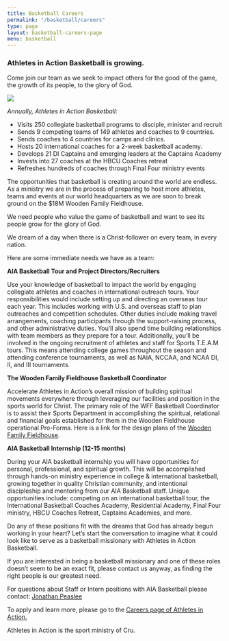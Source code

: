 ```yaml
---
title: Basketball Careers
permalink: "/basketball/careers"
type: page
layout: basketball-careers-page
menu: basketball
---
```

### Athletes in Action Basketball is growing.

Come join our team as we seek to impact others for the good of the game, the growth of its people, to the glory of God. 

<img class="col-md-6 pull-right" src="/uploads/basketball/IMG_5212.jpeg" />

*Annually, Athletes in Action Basketball:*

* Visits 250 collegiate basketball programs to disciple, minister and recruit
* Sends 9 competing teams of 149 athletes and coaches to 9 countries.
* Sends coaches to 4 countries for camps and clinics. 
* Hosts 20 international coaches for a 2-week basketball academy. 
* Develops 21 DI Captains and emerging leaders at the Captains Academy
* Invests into 27 coaches at the HBCU Coaches retreat
* Refreshes hundreds of coaches through Final Four ministry events



The opportunities that basketball is creating around the world are endless.  As a ministry we are in the process of preparing to host more athletes, teams and events at our world headquarters as we are soon to break ground on the $18M Wooden Family Fieldhouse.  

We need people who value the game of basketball and want to see its people grow for the glory of God.  

We dream of a day when there is a Christ-follower on every team, in every nation.  

Here are some immediate needs we have as a team: 

**AIA Basketball Tour and Project Directors/Recruiters**

Use your knowledge of basketball to impact the world by engaging collegiate athletes and coaches in international outreach tours. Your responsibilities would include setting up and directing an overseas tour each year. This includes working with U.S. and overseas staff to plan outreaches and competition schedules. Other duties include making travel arrangements, coaching participants through the support-raising process, and other administrative duties. You’ll also spend time building relationships with team members as they prepare for a tour. Additionally, you’ll be involved in the ongoing recruitment of athletes and staff for Sports T.E.A.M tours. This means attending college games throughout the season and attending conference tournaments, as well as NAIA, NCCAA, and NCAA DI, II, and III tournaments.

**The Wooden Family Fieldhouse Basketball Coordinator**

Accelerate Athletes in Action’s overall mission of building spiritual movements everywhere through leveraging our facilities and position in the sports world for Christ. The primary role of the WFF Basketball Coordinator is to assist their Sports Department in accomplishing the spiritual, relational and financial goals established for them in the Wooden Fieldhouse operational Pro-Forma.
Here is a link for the design plans of the [Wooden Family Fieldhouse](http://www.woodenfamilyfieldhouse.com/).


**AIA Basketball Internship (12-15 months)**

During your AIA basketball internship you will have opportunities for personal, professional, and spiritual growth.  This will be accomplished through hands-on ministry experience in college & international basketball, growing together in quality Christian community, and intentional discipleship and mentoring from our AIA Basketball staff.  Unique opportunities include: competing on an international basketball tour, the International Basketball Coaches Academy,  Residential Academy, Final Four ministry, HBCU Coaches Retreat, Captains Academies, and more.

Do any of these positions fit with the dreams that God has already begun working in your heart?  Let’s start the conversation to imagine what it could look like to serve as a basketball missionary with Athletes in Action Basketball.

If you are interested in being a basketball missionary and one of these roles doesn’t seem to be an exact fit, please contact us anyway, as finding the right people is our greatest need.

For questions about Staff or Intern positions with AIA Basketball please contact: [Jonathan Peaslee](mailto:jonathan.peaslee@athletesinaction.org)

To apply and learn more, please go to the [Careers page of Athletes in Action.](https://goaia.org/careers) 

Athletes in Action is the sport ministry of Cru. 

